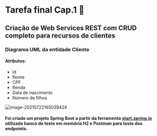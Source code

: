 # Tarefa final Cap.1 :book:

## Criação de Web Services REST com CRUD completo para recursos de clientes

### Diagrama UML da entidade Cliente

#### Atributos:

- Id
- Nome
- CPF
- Renda
- Data de nascimento
- Número de filhos

![image-20210722165039424](C:\Users\tiago\AppData\Roaming\Typora\typora-user-images\image-20210722165039424.png)

#### Foi criado um projeto Spring Boot a partir da ferramenta [start.spring.io]() utilizado banco de teste em memória H2 e Postman para teste dos endpoints.

